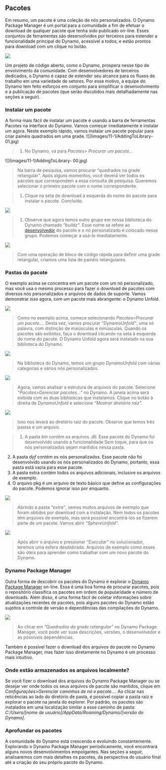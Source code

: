 

## Pacotes

Em resumo, um pacote é uma coleção de nós personalizados. O Dynamo Package Manager é um portal para a comunidade a fim de efetuar o download de qualquer pacote que tenha sido publicado on-line. Esses conjuntos de ferramentas são desenvolvidos por terceiros para estender a funcionalidade principal do Dynamo, acessível a todos, e estão prontos para download com um clique no botão.

![](images/11-1/dpm.jpg)

Um projeto de código aberto, como o Dynamo, prospera nesse tipo de envolvimento da comunidade. Com desenvolvedores de terceiros dedicados, o Dynamo é capaz de estender seu alcance para os fluxos de trabalho em uma variedade de setores. Por esse motivo, a equipe do Dynamo tem feito esforços em conjunto para simplificar o desenvolvimento e a publicação de pacotes (que serão discutidos mais detalhadamente nas seções a seguir).

### Instalar um pacote

A forma mais fácil de instalar um pacote é usando a barra de ferramentas Pacotes na interface do Dynamo. Vamos começar imediatamente e instalar um agora. Neste exemplo rápido, vamos instalar um pacote popular para criar painéis quadrados em uma grade. ![](images/11-1/AddingToLibrary- 01.jpg)

> 1. No Dynamo, vá para *Pacotes> Procurar um pacote...*

![](images/11-1/AddingToLibrary- 00.jpg)

> Na barra de pesquisa, vamos procurar “quadrados na grade retangular”. Após alguns momentos, você deverá ver todos os pacotes que correspondem a essa consulta de pesquisa. Queremos selecionar o primeiro pacote com o nome correspondente.

> 1. Clique na seta de download à esquerda do nome do pacote para instalar o pacote. Concluído.

![](images/11-1/buildz.jpg)

> 1. Observe que agora temos outro grupo em nossa biblioteca do Dynamo chamado *“buildz”*. Esse nome se refere ao [desenvolvedor](http://buildz.blogspot.com/) do pacote e o nó personalizado é colocado nesse grupo. Podemos começar a usá-lo imediatamente.

![](images/11-1/example.jpg)

> Com uma operação de bloco de código rápida para definir uma grade retangular, criamos uma lista de painéis retangulares.

### Pastas do pacote

O exemplo acima se concentra em um pacote com um nó personalizado, mas você usa o mesmo processo para fazer o download de pacotes com diversos nós personalizados e arquivos de dados de suporte. Vamos demonstrar isso agora, com um pacote mais abrangente: o Dynamo Unfold.

![](images/11-1/unfold.jpg)

> Como no exemplo acima, comece selecionando *Pacotes>Procurar um pacote...*. Desta vez, vamos procurar *“DynamoUnfold”*, uma só palavra, com distinção de maiúsculas e minúsculas. Quando os pacotes são exibidos, faça o download clicando na seta à esquerda do nome do pacote. O Dynamo Unfold agora será instalado na sua biblioteca do Dynamo.

![](images/11-1/unfoldLibrary.jpg)

> Na biblioteca do Dynamo, temos um grupo *DynamoUnfold* com várias categorias e vários nós personalizados.

![](images/11-1/manage.jpg)

> Agora, vamos analisar a estrutura de arquivos do pacote. Selecione *“Pacotes>Gerenciar pacotes...”* no Dynamo. A janela acima será exibida com as duas bibliotecas que instalamos. Clique no botão à direita de *DynamoUnfold* e selecione *“Mostrar diretório raiz”.*

![](images/11-1/rd1.jpg)

> Isso nos levará ao diretório raiz do pacote. Observe que temos três pastas e um arquivo.

> 1. A pasta *bin* contém os arquivos .dll. Esse pacote do Dynamo foi desenvolvido usando a funcionalidade Sem toque, para que os nós personalizados sejam mantidos nessa pasta.
2. A pasta *dyf* contém os nós personalizados. Esse pacote não foi desenvolvido usando os nós personalizados do Dynamo, portanto, essa pasta está vazia para esse pacote.
3. A pasta extra contém todos os arquivos adicionais, inclusive os arquivos de exemplo.
4. O arquivo pkg é um arquivo de texto básico que define as configurações do pacote. Podemos ignorar isso por enquanto.

![](images/11-1/rd2.jpg)

> Abrindo a pasta *“extra”*, vemos muitos arquivos de exemplo que foram obtidos por download com a instalação. Nem todos os pacotes têm arquivos de exemplo, mas será possível encontrá-los se fizerem parte de um pacote. Vamos abrir *“SphereUnfold”*.

![](images/11-1/sphereUnfold.jpg)

> Após abrir o arquivo e pressionar *“Executar”* no solucionador, teremos uma esfera desdobrada. Arquivos de exemplo como esses são úteis para aprender como trabalhar com um novo pacote do Dynamo.

### Dynamo Package Manager

Outra forma de descobrir os pacotes do Dynamo é explorar o [Dynamo Package Manager](http://dynamopackages.com/) on-line. Essa é uma boa forma de procurar pacotes, pois o repositório classifica os pacotes em ordem de popularidade e número de downloads. Além disso, é uma forma fácil de coletar informações sobre atualizações recentes de pacotes, pois alguns pacotes do Dynamo estão sujeitos a controle de versão e dependências das compilações do Dynamo.

![](images/11-1/dpm2.jpg)

> Ao clicar em *“Quadrados da grade retangular”* no Dynamo Package Manager, você pode ver suas descrições, versões, o desenvolvedor e as possíveis dependências.

Também é possível fazer o download dos arquivos do pacote no Dynamo Package Manager, mas fazer isso diretamente no Dynamo é um processo mais intuitivo.

### Onde estão armazenados os arquivos localmente?

Se você fizer o download dos arquivos do Dynamo Package Manager ou se desejar ver onde todos os seus arquivos de pacote são mantidos, clique em *Configurações>Gerenciar caminhos de nó e pacote...*. Ao clicar nas reticências ao lado do diretório de pasta, é possível copiar a pasta raiz e explorar o pacote na janela do explorer. Por padrão, os pacotes são instalados em uma localização similar a esse caminho de pasta: *C:/Users/[nome de usuário]/AppData/Roaming/Dynamo/[versão do Dynamo]*.

### Aprofundar os pacotes

A comunidade do Dynamo está crescendo e evoluindo constantemente. Explorando o Dynamo Package Manager periodicamente, você encontrará alguns novos desenvolvimentos empolgantes. Nas seções a seguir, analisaremos com mais detalhes os pacotes, da perspectiva do usuário final até a criação do seu próprio pacote do Dynamo.

